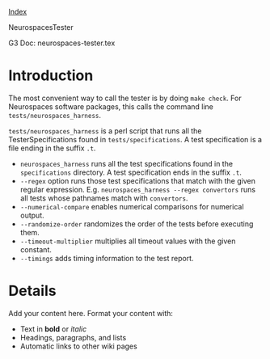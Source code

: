 [Index](Index.md)

NeurospacesTester

G3 Doc: neurospaces-tester.tex

# Introduction #

The most convenient way to call the tester is by doing `make check`.  For Neurospaces software packages, this calls the command line `tests/neurospaces_harness`.

`tests/neurospaces_harness` is a perl script that runs all the TesterSpecifications found in `tests/specifications`.  A test specification is a file ending in the suffix `.t`.


  * `neurospaces_harness` runs all the test specifications found in the `specifications` directory.  A test specification ends in the suffix `.t`.
  * `--regex` option runs those test specifications that match with the given regular expression.  E.g. `neurospaces_harness --regex convertors` runs all tests whose pathnames match with `convertors`.
  * `--numerical-compare` enables numerical comparisons for numerical output.
  * `--randomize-order` randomizes the order of the tests before executing them.
  * `--timeout-multiplier` multiplies all timeout values with the given constant.
  * `--timings` adds timing information to the test report.

# Details #

Add your content here.  Format your content with:
  * Text in **bold** or _italic_
  * Headings, paragraphs, and lists
  * Automatic links to other wiki pages